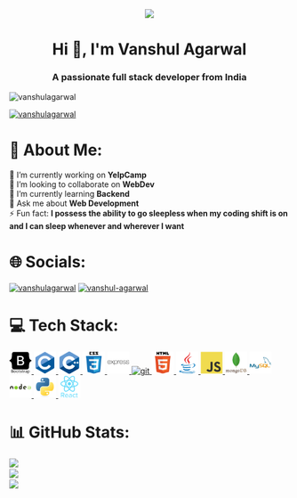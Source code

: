<p align="center"><img align="center" style="width:700px" src="https://static.wikia.nocookie.net/p__/images/0/0b/Scrat_%28Ice_Age%29.png/revision/latest?cb=20200725151850&path-prefix=protagonist"></p>
<h1 align="center">Hi 👋, I'm Vanshul Agarwal</h1>
<h3 align="center">A passionate full stack developer from India</h3>

<p align="left"> <img src="https://komarev.com/ghpvc/?username=vanshulagarwal&label=Profile%20views&color=0e75b6&style=flat" alt="vanshulagarwal" /> </p>

<p align="left"> <a href="https://twitter.com/vanshulagarwal" target="blank"><img src="https://img.shields.io/twitter/follow/vanshulagarwal?logo=twitter&style=for-the-badge" alt="vanshulagarwal" /></a> </p>

# 💫 About Me:
🔭 I’m currently working on **YelpCamp**<br>
👯 I’m looking to collaborate on **WebDev**<br>
🌱 I’m currently learning **Backend**<br>
💬 Ask me about **Web Development**<br>
⚡ Fun fact: **I possess the ability to go sleepless when my coding shift is on and I can sleep whenever and wherever I want**


# 🌐 Socials:
<p align="left">
<a href="https://twitter.com/vanshulagarwal" target="blank"><img align="center" src="https://raw.githubusercontent.com/rahuldkjain/github-profile-readme-generator/master/src/images/icons/Social/twitter.svg" alt="vanshulagarwal" height="30" width="40" /></a>
<a href="https://linkedin.com/in/vanshul-agarwal" target="blank"><img align="center" src="https://raw.githubusercontent.com/rahuldkjain/github-profile-readme-generator/master/src/images/icons/Social/linked-in-alt.svg" alt="vanshul-agarwal" height="30" width="40" /></a>
</p>

# 💻 Tech Stack:
<p align="left"> <a href="https://getbootstrap.com" target="_blank" rel="noreferrer"> <img src="https://raw.githubusercontent.com/devicons/devicon/master/icons/bootstrap/bootstrap-plain-wordmark.svg" alt="bootstrap" width="40" height="40"/> </a> <a href="https://www.cprogramming.com/" target="_blank" rel="noreferrer"> <img src="https://raw.githubusercontent.com/devicons/devicon/master/icons/c/c-original.svg" alt="c" width="40" height="40"/> </a> <a href="https://www.w3schools.com/cpp/" target="_blank" rel="noreferrer"> <img src="https://raw.githubusercontent.com/devicons/devicon/master/icons/cplusplus/cplusplus-original.svg" alt="cplusplus" width="40" height="40"/> </a> <a href="https://www.w3schools.com/css/" target="_blank" rel="noreferrer"> <img src="https://raw.githubusercontent.com/devicons/devicon/master/icons/css3/css3-original-wordmark.svg" alt="css3" width="40" height="40"/> </a> <a href="https://expressjs.com" target="_blank" rel="noreferrer"> <img src="https://raw.githubusercontent.com/devicons/devicon/master/icons/express/express-original-wordmark.svg" alt="express" width="40" height="40"/> </a> <a href="https://git-scm.com/" target="_blank" rel="noreferrer"> <img src="https://www.vectorlogo.zone/logos/git-scm/git-scm-icon.svg" alt="git" width="40" height="40"/> </a> <a href="https://www.w3.org/html/" target="_blank" rel="noreferrer"> <img src="https://raw.githubusercontent.com/devicons/devicon/master/icons/html5/html5-original-wordmark.svg" alt="html5" width="40" height="40"/> </a> <a href="https://www.java.com" target="_blank" rel="noreferrer"> <img src="https://raw.githubusercontent.com/devicons/devicon/master/icons/java/java-original.svg" alt="java" width="40" height="40"/> </a> <a href="https://developer.mozilla.org/en-US/docs/Web/JavaScript" target="_blank" rel="noreferrer"> <img src="https://raw.githubusercontent.com/devicons/devicon/master/icons/javascript/javascript-original.svg" alt="javascript" width="40" height="40"/> </a> <a href="https://www.mongodb.com/" target="_blank" rel="noreferrer"> <img src="https://raw.githubusercontent.com/devicons/devicon/master/icons/mongodb/mongodb-original-wordmark.svg" alt="mongodb" width="40" height="40"/> </a> <a href="https://www.mysql.com/" target="_blank" rel="noreferrer"> <img src="https://raw.githubusercontent.com/devicons/devicon/master/icons/mysql/mysql-original-wordmark.svg" alt="mysql" width="40" height="40"/> </a> <a href="https://nodejs.org" target="_blank" rel="noreferrer"> <img src="https://raw.githubusercontent.com/devicons/devicon/master/icons/nodejs/nodejs-original-wordmark.svg" alt="nodejs" width="40" height="40"/> </a> <a href="https://www.python.org" target="_blank" rel="noreferrer"> <img src="https://raw.githubusercontent.com/devicons/devicon/master/icons/python/python-original.svg" alt="python" width="40" height="40"/> </a> <a href="https://reactjs.org/" target="_blank" rel="noreferrer"> <img src="https://raw.githubusercontent.com/devicons/devicon/master/icons/react/react-original-wordmark.svg" alt="react" width="40" height="40"/> </a> </p>

# 📊 GitHub Stats:
![](https://github-readme-stats.vercel.app/api?username=vanshulagarwal&theme=blue-green&hide_border=true&include_all_commits=false&count_private=false)<br/>
![](https://github-readme-streak-stats.herokuapp.com/?user=vanshulagarwal&theme=blue-green&hide_border=true)<br/>
![](https://github-readme-stats.vercel.app/api/top-langs/?username=vanshulagarwal&theme=blue-green&hide_border=true&include_all_commits=false&count_private=false&layout=compact)

